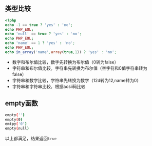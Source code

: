 ## 类型比较
```php
<?php 
echo -1 == true ? 'yes' : 'no';
echo PHP_EOL;
echo 'null' == true ? 'yes' : 'no';
echo PHP_EOL;
echo 'name' == 1 ? 'yes' : 'no';
echo PHP_EOL;
echo in_array('name',array(true,1)) ? 'yes' : 'no';
```

- 数字和布尔值比较，数字先转换为布尔值（0转为false）
- 字符串和布尔值比较，字符串先转换为布尔值（空字符和0值字符串转为false）
- 字符串和数字比较，字符串先转换为数字（12d转为12,name转为0）
- 字符串和字符串比较，根据acsii码比较

## empty函数
```bash
empty('')
empty(0)
emtpy('0')
empty(null)
```
以上都满足，结果返回`true`

